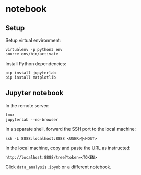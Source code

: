 # notebook

## Setup

Setup virtual environment:

```
virtualenv -p python3 env
source env/bin/activate
```

Install Python dependencies:

```
pip install jupyterlab
pip install matplotlib
```

## Jupyter notebook

In the remote server:

```
tmux
jupyterlab --no-browser
```

In a separate shell, forward the SSH port to the local machine:

```
ssh -L 8888:localhost:8888 <USER>@<HOST>
```

In the local machine, copy and paste the URL as instructed:

```
http://localhost:8888/tree?token=<TOKEN>
```

Click `data_analysis.ipynb` or a different notebook.
